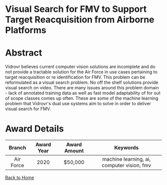 
Visual Search for FMV to Support Target Reacquisition from Airborne Platforms
=============================================================================

# Abstract


Vidrovr believes current computer vision solutions are incomplete and do not provide a tractable solution for the Air Force in use cases pertaining to target reacquisition or re identification for FMV. This problem can be reformulated as a visual search problem. No off the shelf solutions provide visual search on video. There are many issues around this problem domain - lack of annotated training data as well as fast model adaptability of for out of scope classes comes up often. These are some of the machine learning problem that Vidrovr's dual use systems aim to solve in order to deliver visual search for FMV.  

# Award Details

|Branch|Award Year|Award Amount|Keywords|
| :---: | :---: | :---: | :---: |
|Air Force|2020|$50,000|machine learning, ai, computer vision, fmv|
  
  


[Back to Home](https://github.com/chrischow/dod_sbir_awards#1688)